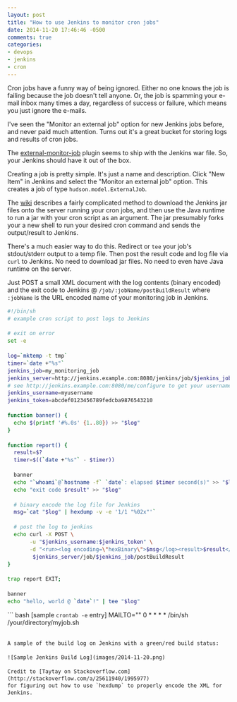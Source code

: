 ```yaml
---
layout: post
title: "How to use Jenkins to monitor cron jobs"
date: 2014-11-20 17:46:46 -0500
comments: true
categories: 
- devops
- jenkins
- cron
---
```


Cron jobs have a funny way of being ignored.  Either no one knows the job is failing because the job
doesn't tell anyone.   Or, the job is spamming your e-mail inbox many times a day, regardless of success
or failure, which means you just ignore the e-mails.

I've seen the "Monitor an external job" option for new Jenkins jobs before, and never paid much attention.
Turns out it's a great bucket for storing logs and results of cron jobs.

The [external-monitor-job](https://wiki.jenkins-ci.org/display/JENKINS/Monitoring+external+jobs) plugin
seems to ship with the Jenkins war file.  So, your Jenkins should have it out of the box.

Creating a job is pretty simple.  It's just a name and description.  Click "New Item" in Jenkins and
select the "Monitor an external job" option.  This creates a job of type `hudson.model.ExternalJob`.

The [wiki](https://wiki.jenkins-ci.org/display/JENKINS/Monitoring+external+jobs) describes a
fairly complicated method to download the Jenkins jar files onto the server running
your cron jobs, and then use the Java runtime to run a jar with your cron script as an
argument.  The jar presumably forks your a new shell to run your desired cron command and
sends the output/result to Jenkins.

There's a much easier way to do this.  Redirect or `tee` your job's stdout/stderr output to a 
temp file.  Then post the result code and log file via `curl` to Jenkins.  No need to
download jar files.  No need to even have Java runtime on the server.

Just POST a small XML document with the log contents (binary encoded) and the
exit code to Jenkins @ `/job/:jobName/postBuildResult` where `:jobName` is the
URL encoded name of your monitoring job in Jenkins.


``` bash [example cron script]
#!/bin/sh
# example cron script to post logs to Jenkins

# exit on error
set -e

log=`mktemp -t tmp`
timer=`date +"%s"`
jenkins_job=my_monitoring_job
jenkins_server=http://jenkins.example.com:8080/jenkins/job/$jenkins_job/postBuildResult
# see http://jenkins.example.com:8080/me/configure to get your username and API token
jenkins_username=myusername
jenkins_token=abcdef0123456789fedcba9876543210

function banner() {
  echo $(printf '#%.0s' {1..80}) >> "$log"
}

function report() {
  result=$?
  timer=$((`date +"%s"` - $timer))

  banner
  echo "`whoami`@`hostname -f` `date`: elapsed $timer second(s)" >> "$log"
  echo "exit code $result" >> "$log"

  # binary encode the log file for Jenkins
  msg=`cat "$log" | hexdump -v -e '1/1 "%02x"'`

  # post the log to jenkins
  echo curl -X POST \
       -u "$jenkins_username:$jenkins_token" \
       -d "<run><log encoding=\"hexBinary\">$msg</log><result>$result</result><duration>$timer</duration></run>" \
        $jenkins_server/job/$jenkins_job/postBuildResult
}

trap report EXIT;

banner
echo "hello, world @ `date`!" | tee "$log"
```

``` bash [sample `crontab -e` entry]
MAILTO=""
0 * * * * /bin/sh /your/directory/myjob.sh
```

A sample of the build log on Jenkins with a green/red build status:

![Sample Jenkins Build Log](images/2014-11-20.png)

Credit to [Taytay on Stackoverflow.com](http://stackoverflow.com/a/25611940/1995977)
for figuring out how to use `hexdump` to properly encode the XML for Jenkins.

